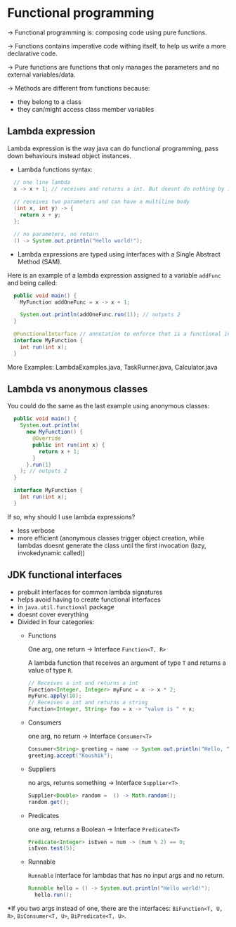 # Functional programming

-> Functional programming is: composing code using pure functions.

-> Functions contains imperative code withing itself, to help us write a more
declarative code.

-> Pure functions are functions that only manages the parameters and no external
variables/data.

-> Methods are different from functions because:
  - they belong to a class
  - they can/might access class member variables 

## Lambda expression

Lambda expression is the way java can do functional programming, pass down behaviours
instead object instances.

- Lambda functions syntax:
```java
  // one line lambda
  x -> x + 1; // receives and returns a int. But doesnt do nothing by itself, has to be assigned and called
  
  // receives two parameters and can have a multiline body
  (int x, int y) -> {
    return x + y;
  };

  // no parameters, no return
  () -> System.out.println("Hello world!");
```

- Lambda expressions are typed using interfaces with a Single Abstract Method (SAM).

Here is an example of a lambda expression assigned to a variable `addFunc` and being called:

```java
  public void main() {
    MyFunction addOneFunc = x -> x + 1;

    System.out.println(addOneFunc.run(1)); // outputs 2
  }

  @FunctionalInterface // annotation to enforce that is a functional interface
  interface MyFunction {
    int run(int x);
  }
```

More Examples: LambdaExamples.java, TaskRunner.java, Calculator.java

## Lambda vs anonymous classes

You could do the same as the last example using anonymous classes:

```java
  public void main() {
    System.out.println(
      new MyFunction() {
        @Override
        public int run(int x) {
          return x + 1;
        }
      }.run(1)
    ); // outputs 2
  }

  interface MyFunction {
    int run(int x);
  }
```

If so, why should I use lambda expressions?
- less verbose
- more efficient (anonymous classes trigger object creation, while lambdas
doesnt generate the class until the first invocation (lazy, invokedynamic called))

## JDK functional interfaces

- prebuilt interfaces for common lambda signatures
- helps avoid having to create functional interfaces
- in `java.util.functional` package
- doesnt cover everything
- Divided in four categories:
    - Functions

      One arg, one return -> Interface `Function<T, R>`
      
      A lambda function that receives an argument of type `T`
      and returns a value of type `R`.
      
      ```java
      // Receives a int and returns a int
      Function<Integer, Integer> myFunc = x -> x * 2;
      myFunc.apply(10);
      // Receives a int and returns a string
      Function<Integer, String> foo = x -> "value is " + x;
      ```
    - Consumers

      one arg, no return -> Interface `Consumer<T>`
      
      ```java
      Consumer<String> greeting = name -> System.out.println("Hello, " + name);
      greeting.accept("Koushik");
      ```
    - Suppliers

      no args, returns something -> Interface `Supplier<T>`

      ```java
      Supplier<Double> random =  () -> Math.random();
      random.get();
      ```
    - Predicates

      one arg, returns a Boolean -> Interface `Predicate<T>`

      ```java
      Predicate<Integer> isEven = num -> (num % 2) == 0;
      isEven.test(5);
      ```
    - Runnable

      `Runnable` interface for lambdas that has no input args and no return.
      
      ```java
      Runnable hello = () -> System.out.println("Hello world!");
        hello.run();
      ```
*If you two args instead of one, there are the interfaces:
  `BiFunction<T, U, R>`, `BiConsumer<T, U>`, `BiPredicate<T, U>`.
